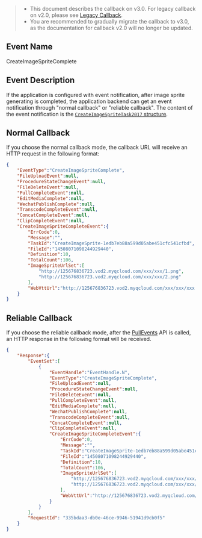 >
>- This document describes the callback on v3.0. For legacy callback on v2.0, please see [Legacy Callback](https://intl.cloud.tencent.com/document/product/266/33962#CreateImageSpriteComplete).
>- You are recommended to gradually migrate the callback to v3.0, as the documentation for callback v2.0 will no longer be updated.

## Event Name
CreateImageSpriteComplete

## Event Description
If the application is configured with event notification, after image sprite generating is completed, the application backend can get an event notification through "normal callback" or "reliable callback". The content of the event notification is the [`CreateImageSpriteTask2017` structure](https://intl.cloud.tencent.com/document/product/266/34187#CreateImageSpriteTask2017).


## Normal Callback
If you choose the normal callback mode, the callback URL will receive an HTTP request in the following format:
```json
{
    "EventType":"CreateImageSpriteComplete",
    "FileUploadEvent":null,
    "ProcedureStateChangeEvent":null,
    "FileDeleteEvent":null,
    "PullCompleteEvent":null,
    "EditMediaComplete":null,
    "WechatPublishComplete":null,
    "TranscodeCompleteEvent":null,
    "ConcatCompleteEvent":null,
    "ClipCompleteEvent":null,
    "CreateImageSpriteCompleteEvent":{
        "ErrCode":0,
        "Message":"",
        "TaskId":"CreateImageSprite-1edb7eb88a599d05abe451cfc541cfbd",
        "FileId":"14508071098244929440",
        "Definition":10,
        "TotalCount":106,
        "ImageSpriteUrlSet":[
            "http://125676836723.vod2.myqcloud.com/xxx/xxx/1.png",
            "http://125676836723.vod2.myqcloud.com/xxx/xxx/2.png"
        ],
        "WebVttUrl":"http://125676836723.vod2.myqcloud.com/xxx/xxx/xxx.vtt"
    }
}
```

## Reliable Callback
If you choose the reliable callback mode, after the [PullEvents](https://intl.cloud.tencent.com/document/product/266/34187) API is called, an HTTP response in the following format will be received.
```json
{
    "Response":{
        "EventSet":[
            {
                "EventHandle":"EventHandle.N",
                "EventType":"CreateImageSpriteComplete",
                "FileUploadEvent":null,
                "ProcedureStateChangeEvent":null,
                "FileDeleteEvent":null,
                "PullCompleteEvent":null,
                "EditMediaComplete":null,
                "WechatPublishComplete":null,
                "TranscodeCompleteEvent":null,
                "ConcatCompleteEvent":null,
                "ClipCompleteEvent":null,
                "CreateImageSpriteCompleteEvent":{
                    "ErrCode":0,
                    "Message":"",
                    "TaskId":"CreateImageSprite-1edb7eb88a599d05abe451cfc541cfbd",
                    "FileId":"14508071098244929440",
                    "Definition":10,
                    "TotalCount":106,
                    "ImageSpriteUrlSet":[
                        "http://125676836723.vod2.myqcloud.com/xxx/xxx/1.png",
                        "http://125676836723.vod2.myqcloud.com/xxx/xxx/2.png"
                    ],
                    "WebVttUrl":"http://125676836723.vod2.myqcloud.com/xxx/xxx/xxx.vtt"
                }
            }
        ],
		"RequestId": "335bdaa3-db0e-46ce-9946-51941d9cb0f5"
    }
}
```
